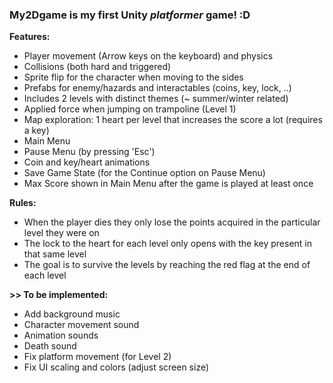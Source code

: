 <h3>My2Dgame is my first Unity <i>platformer</i> game! :D</h3>

<strong>Features:</strong>
- Player movement (Arrow keys on the keyboard) and physics
- Collisions (both hard and triggered)
- Sprite flip for the character when moving to the sides
- Prefabs for enemy/hazards and interactables (coins, key, lock, ..)
- Includes 2 levels with distinct themes (~ summer/winter related)
- Applied force when jumping on trampoline (Level 1)
- Map exploration: 1 heart per level that increases the score a lot (requires a key)
- Main Menu
- Pause Menu (by pressing 'Esc')
- Coin and key/heart animations
- Save Game State (for the Continue option on Pause Menu)
- Max Score shown in Main Menu after the game is played at least once

<strong>Rules:</strong>
- When the player dies they only lose the points acquired in the particular level they were on
- The lock to the heart for each level only opens with the key present in that same level
- The goal is to survive the levels by reaching the red flag at the end of each level



<strong>>> To be implemented:</strong>
- Add background music
- Character movement sound
- Animation sounds
- Death sound
- Fix platform movement (for Level 2)
- Fix UI scaling and colors (adjust screen size)
